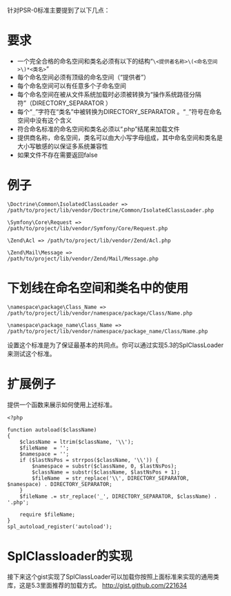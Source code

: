  针对PSR-0标准主要提到了以下几点：

# 要求

- 一个完全合格的命名空间和类名必须有以下的结构“`\<提供者名称>\(<命名空间>\)*<类名>`”
- 每个命名空间必须有顶级的命名空间（“提供者”）
- 每个命名空间可以有任意多个子命名空间
- 每个命名空间在被从文件系统加载时必须被转换为“操作系统路径分隔符”（DIRECTORY_SEPARATOR ）
- 每个“`_`”字符在“类名”中被转换为DIRECTORY_SEPARATOR 。“`_`”符号在命名空间中没有这个含义
- 符合命名标准的命名空间和类名必须以“.php”结尾来加载文件
- 提供商名称，命名空间，类名可以由大小写字母组成，其中命名空间和类名是大小写敏感的以保证多系统兼容性
- 如果文件不存在需要返回false

# 例子

```
\Doctrine\Common\IsolatedClassLoader => /path/to/project/lib/vendor/Doctrine/Common/IsolatedClassLoader.php

\Symfony\Core\Request => /path/to/project/lib/vendor/Symfony/Core/Request.php

\Zend\Acl => /path/to/project/lib/vendor/Zend/Acl.php

\Zend\Mail\Message => /path/to/project/lib/vendor/Zend/Mail/Message.php
```

# 下划线在命名空间和类名中的使用

```
\namespace\package\Class_Name => /path/to/project/lib/vendor/namespace/package/Class/Name.php

\namespace\package_name\Class_Name => /path/to/project/lib/vendor/namespace/package_name/Class/Name.php
```

设置这个标准是为了保证最基本的共同点。你可以通过实现5.3的SplClassLoader来测试这个标准。

# 扩展例子

提供一个函数来展示如何使用上述标准。

```
<?php

function autoload($className)
{
    $className = ltrim($className, '\\');
    $fileName  = '';
    $namespace = '';
    if ($lastNsPos = strrpos($className, '\\')) {
        $namespace = substr($className, 0, $lastNsPos);
        $className = substr($className, $lastNsPos + 1);
        $fileName  = str_replace('\\', DIRECTORY_SEPARATOR, $namespace) . DIRECTORY_SEPARATOR;
    }
    $fileName .= str_replace('_', DIRECTORY_SEPARATOR, $className) . '.php';

    require $fileName;
}
spl_autoload_register('autoload');

```

# SplClassloader的实现

接下来这个gist实现了SplClassLoader可以加载你按照上面标准来实现的通用类库，这是5.3里面推荐的加载方式。
http://gist.github.com/221634




